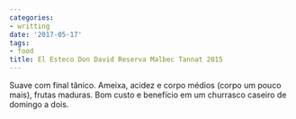```yaml
---
categories:
- writting
date: '2017-05-17'
tags:
- food
title: El Esteco Don David Reserva Malbec Tannat 2015
---
```


Suave com final tânico. Ameixa, acidez e corpo médios (corpo um pouco mais), frutas maduras. Bom custo e benefício em um churrasco caseiro de domingo a dois.

